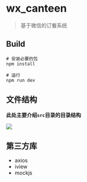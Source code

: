 # wx_canteen

> 基于微信的订餐系统

## Build
```
# 安装必要的包
npm install

# 运行
npm run dev
```

## 文件结构
**此处主要介绍`src`目录的目录结构**

![](https://temp-1253237582.cos.ap-chengdu.myqcloud.com/Snipaste_2018-04-26_17-34-16.png)

## 第三方库

- axios
- iview
- mockjs